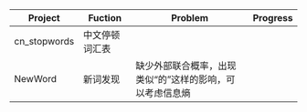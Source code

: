 Project     |  Fuction   |  Problem  | Progress
----         |   -----------     |   -----------   |   ----------- 
cn_stopwords  |   中文停顿词汇表     |      |
NewWord  |   新词发现     |  缺少外部联合概率，出现类似“的”这样的影响，可以考虑信息熵    |
